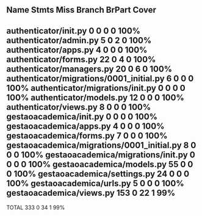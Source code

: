 Name                                         Stmts   Miss Branch BrPart  Cover
------------------------------------------------------------------------------
authenticator/__init__.py                        0      0      0      0   100%
authenticator/admin.py                           5      0      2      0   100%
authenticator/apps.py                            4      0      0      0   100%
authenticator/forms.py                          22      0      4      0   100%
authenticator/managers.py                       20      0      6      0   100%
authenticator/migrations/0001_initial.py         6      0      0      0   100%
authenticator/migrations/__init__.py             0      0      0      0   100%
authenticator/models.py                         12      0      0      0   100%
authenticator/views.py                           8      0      0      0   100%
gestaoacademica/__init__.py                      0      0      0      0   100%
gestaoacademica/apps.py                          4      0      0      0   100%
gestaoacademica/forms.py                         7      0      0      0   100%
gestaoacademica/migrations/0001_initial.py       8      0      0      0   100%
gestaoacademica/migrations/__init__.py           0      0      0      0   100%
gestaoacademica/models.py                       55      0      0      0   100%
gestaoacademica/settings.py                     24      0      0      0   100%
gestaoacademica/urls.py                          5      0      0      0   100%
gestaoacademica/views.py                       153      0     22      1    99%
------------------------------------------------------------------------------
TOTAL                                          333      0     34      1    99%
